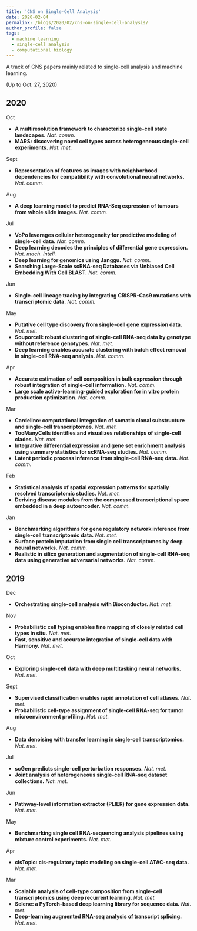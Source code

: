 ```yaml
---
title: 'CNS on Single-Cell Analysis'
date: 2020-02-04
permalink: /blogs/2020/02/cns-on-single-cell-analysis/
author_profile: false
tags:
  - machine learning
  - single-cell analysis
  - computational biology
---
```


A track of CNS papers mainly related to single-cell analysis and machine learning.


(Up to Oct. 27, 2020)


## 2020

Oct
- **A multiresolution framework to characterize single-cell state landscapes.** *Nat. comm.*
- **MARS: discovering novel cell types across heterogeneous single-cell experiments.** *Nat. met.*

Sept
- **Representation of features as images with neighborhood dependencies for compatibility with convolutional neural networks.** *Nat. comm.*

Aug
- **A deep learning model to predict RNA-Seq expression of tumours from whole slide images.** *Nat. comm.*

Jul
- **VoPo leverages cellular heterogeneity for predictive modeling of single-cell data.** *Nat. comm.*
- **Deep learning decodes the principles of differential gene expression.** *Nat. mach. intell.*
- **Deep learning for genomics using Janggu.** *Nat. comm.*
- **Searching Large-Scale scRNA-seq Databases via Unbiased Cell Embedding With Cell BLAST.** *Nat. comm.*

Jun
- **Single-cell lineage tracing by integrating CRISPR-Cas9 mutations with transcriptomic data.** *Nat. comm.*

May
- **Putative cell type discovery from single-cell gene expression data.** *Nat. met.*
- **Souporcell: robust clustering of single-cell RNA-seq data by genotype without reference genotypes.** *Nat. met.*
- **Deep learning enables accurate clustering with batch effect removal in single-cell RNA-seq analysis.** *Nat. comm.*

Apr
- **Accurate estimation of cell composition in bulk expression through robust integration of single-cell information.** *Nat. comm.*
- **Large scale active-learning-guided exploration for in vitro protein production optimization.** *Nat. comm.*

Mar
- **Cardelino: computational integration of somatic clonal substructure and single-cell transcriptomes.** *Nat. met.*
- **TooManyCells identifies and visualizes relationships of single-cell clades.** *Nat. met.*
- **Integrative differential expression and gene set enrichment analysis using summary statistics for scRNA-seq studies.** *Nat. comm.*
- **Latent periodic process inference from single-cell RNA-seq data.** *Nat. comm.*

Feb
- **Statistical analysis of spatial expression patterns for spatially resolved transcriptomic studies.** *Nat. met.*
- **Deriving disease modules from the compressed transcriptional space embedded in a deep autoencoder.** *Nat. comm.*

Jan
- **Benchmarking algorithms for gene regulatory network inference from single-cell transcriptomic data.** *Nat. met.*
- **Surface protein imputation from single cell transcriptomes by deep neural networks.** *Nat. comm.*
- **Realistic in silico generation and augmentation of single-cell RNA-seq data using generative adversarial networks.** *Nat. comm.*

## 2019

Dec
- **Orchestrating single-cell analysis with Bioconductor.** *Nat. met.*

Nov
- **Probabilistic cell typing enables fine mapping of closely related cell types in situ.** *Nat. met.*
- **Fast, sensitive and accurate integration of single-cell data with Harmony.** *Nat. met.*

Oct
- **Exploring single-cell data with deep multitasking neural networks.** *Nat. met.*

Sept
- **Supervised classification enables rapid annotation of cell atlases.** *Nat. met.*
- **Probabilistic cell-type assignment of single-cell RNA-seq for tumor microenvironment profiling.** *Nat. met.*

Aug
- **Data denoising with transfer learning in single-cell transcriptomics.** *Nat. met.*

Jul
- **scGen predicts single-cell perturbation responses.** *Nat. met.*
- **Joint analysis of heterogeneous single-cell RNA-seq dataset collections.** *Nat. met.*

Jun
- **Pathway-level information extractor (PLIER) for gene expression data.** *Nat. met.*

May
- **Benchmarking single cell RNA-sequencing analysis pipelines using mixture control experiments.** *Nat. met.*

Apr
- **cisTopic: cis-regulatory topic modeling on single-cell ATAC-seq data.** *Nat. met.*

Mar
- **Scalable analysis of cell-type composition from single-cell transcriptomics using deep recurrent learning.** *Nat. met.*
- **Selene: a PyTorch-based deep learning library for sequence data.** *Nat. met.*
- **Deep-learning augmented RNA-seq analysis of transcript splicing.** *Nat. met.*







